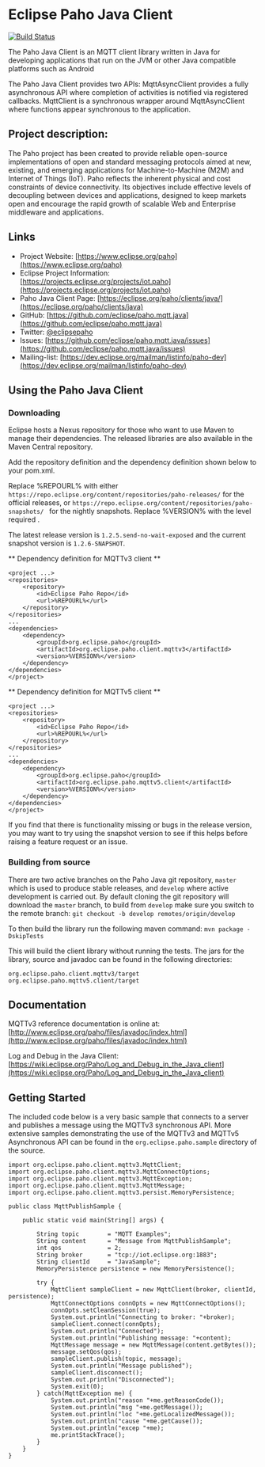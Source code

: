 # Eclipse Paho Java Client
[![Build Status](https://travis-ci.org/eclipse/paho.mqtt.java.svg?branch=develop)](https://travis-ci.org/eclipse/paho.mqtt.java)

The Paho Java Client is an MQTT client library written in Java for developing applications that run on the JVM or other Java compatible platforms such as Android

The Paho Java Client provides two APIs: MqttAsyncClient provides a fully asynchronous API where completion of activities is notified via registered callbacks. MqttClient is a synchronous wrapper around MqttAsyncClient where functions appear synchronous to the application.


## Project description:

The Paho project has been created to provide reliable open-source implementations of open and standard messaging protocols aimed at new, existing, and emerging applications for Machine-to-Machine (M2M) and Internet of Things (IoT).
Paho reflects the inherent physical and cost constraints of device connectivity. Its objectives include effective levels of decoupling between devices and applications, designed to keep markets open and encourage the rapid growth of scalable Web and Enterprise middleware and applications.


## Links

- Project Website: [https://www.eclipse.org/paho](https://www.eclipse.org/paho)
- Eclipse Project Information: [https://projects.eclipse.org/projects/iot.paho](https://projects.eclipse.org/projects/iot.paho)
- Paho Java Client Page: [https://eclipse.org/paho/clients/java/](https://eclipse.org/paho/clients/java)
- GitHub: [https://github.com/eclipse/paho.mqtt.java](https://github.com/eclipse/paho.mqtt.java)
- Twitter: [@eclipsepaho](https://twitter.com/eclipsepaho)
- Issues: [https://github.com/eclipse/paho.mqtt.java/issues](https://github.com/eclipse/paho.mqtt.java/issues)
- Mailing-list: [https://dev.eclipse.org/mailman/listinfo/paho-dev](https://dev.eclipse.org/mailman/listinfo/paho-dev)

## Using the Paho Java Client

### Downloading

Eclipse hosts a Nexus repository for those who want to use Maven to manage their dependencies. The released libraries are also available in the Maven Central repository.

Add the repository definition and the dependency definition shown below to your pom.xml.

Replace %REPOURL% with either ``` https://repo.eclipse.org/content/repositories/paho-releases/ ``` for the official releases, or ``` https://repo.eclipse.org/content/repositories/paho-snapshots/  ``` for the nightly snapshots. Replace %VERSION% with the level required .

The latest release version is ```1.2.5.send-no-wait-exposed``` and the current snapshot version is ```1.2.6-SNAPSHOT```.

** Dependency definition for MQTTv3 client **
```
<project ...>
<repositories>
    <repository>
        <id>Eclipse Paho Repo</id>
        <url>%REPOURL%</url>
    </repository>
</repositories>
...
<dependencies>
    <dependency>
        <groupId>org.eclipse.paho</groupId>
        <artifactId>org.eclipse.paho.client.mqttv3</artifactId>
        <version>%VERSION%</version>
    </dependency>
</dependencies>
</project>
```

** Dependency definition for MQTTv5 client **
```
<project ...>
<repositories>
    <repository>
        <id>Eclipse Paho Repo</id>
        <url>%REPOURL%</url>
    </repository>
</repositories>
...
<dependencies>
    <dependency>
        <groupId>org.eclipse.paho</groupId>
        <artifactId>org.eclipse.paho.mqttv5.client</artifactId>
        <version>%VERSION%</version>
    </dependency>
</dependencies>
</project>
```

If you find that there is functionality missing or bugs in the release version, you may want to try using the snapshot version to see if this helps before raising a feature request or an issue.

### Building from source

There are two active branches on the Paho Java git repository, ```master``` which is used to produce stable releases, and ```develop``` where active development is carried out. By default cloning the git repository will download the ```master``` branch, to build from ```develop``` make sure you switch to the remote branch: ``` git checkout -b develop remotes/origin/develop ```

To then build the library run the following maven command: ```mvn package -DskipTests```

This will build the client library without running the tests. The jars for the library, source and javadoc can be found in the following directories:
```
org.eclipse.paho.client.mqttv3/target
org.eclipse.paho.mqttv5.client/target
```

## Documentation
MQTTv3 reference documentation is online at: [http://www.eclipse.org/paho/files/javadoc/index.html](http://www.eclipse.org/paho/files/javadoc/index.html)

Log and Debug in the Java Client: [https://wiki.eclipse.org/Paho/Log_and_Debug_in_the_Java_client](https://wiki.eclipse.org/Paho/Log_and_Debug_in_the_Java_client)

## Getting Started

The included code below is a very basic sample that connects to a server and publishes a message using the MQTTv3 synchronous API. More extensive samples demonstrating the use of the MQTTv3 and MQTTv5 Asynchronous API can be found in the ```org.eclipse.paho.sample``` directory of the source.


```
import org.eclipse.paho.client.mqttv3.MqttClient;
import org.eclipse.paho.client.mqttv3.MqttConnectOptions;
import org.eclipse.paho.client.mqttv3.MqttException;
import org.eclipse.paho.client.mqttv3.MqttMessage;
import org.eclipse.paho.client.mqttv3.persist.MemoryPersistence;

public class MqttPublishSample {

    public static void main(String[] args) {

        String topic        = "MQTT Examples";
        String content      = "Message from MqttPublishSample";
        int qos             = 2;
        String broker       = "tcp://iot.eclipse.org:1883";
        String clientId     = "JavaSample";
        MemoryPersistence persistence = new MemoryPersistence();

        try {
            MqttClient sampleClient = new MqttClient(broker, clientId, persistence);
            MqttConnectOptions connOpts = new MqttConnectOptions();
            connOpts.setCleanSession(true);
            System.out.println("Connecting to broker: "+broker);
            sampleClient.connect(connOpts);
            System.out.println("Connected");
            System.out.println("Publishing message: "+content);
            MqttMessage message = new MqttMessage(content.getBytes());
            message.setQos(qos);
            sampleClient.publish(topic, message);
            System.out.println("Message published");
            sampleClient.disconnect();
            System.out.println("Disconnected");
            System.exit(0);
        } catch(MqttException me) {
            System.out.println("reason "+me.getReasonCode());
            System.out.println("msg "+me.getMessage());
            System.out.println("loc "+me.getLocalizedMessage());
            System.out.println("cause "+me.getCause());
            System.out.println("excep "+me);
            me.printStackTrace();
        }
    }
}
```
